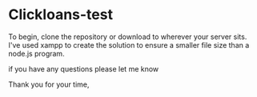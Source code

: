 # Clickloans-test

To begin, clone the repository or download to wherever your server sits. I've used xampp to create the solution to ensure a smaller file size than a node.js program. 

if you have any questions please let me know

Thank you for your time,
